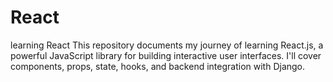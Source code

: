 # React
learning React
This repository documents my journey of learning React.js, a powerful JavaScript library for building interactive user interfaces. I'll cover components, props, state, hooks, and backend integration with Django.
